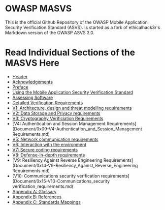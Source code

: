 # OWASP MASVS

This is the official Github Repository of the OWASP Mobile Application Security Verification Standard (ASVS).
Is started as a fork of ethicalhack3r's Markdown version of the OWASP ASVS 3.0.


# Read Individual Sections of the MASVS Here

* [Header](Document/0x00-Header.md)
* [Acknowledgements](Document/0x01-Acknowledgements.md)
* [Preface](Document/0x02-Preface.md)
* [Using the Mobile Application Security Verification Standard](Document/0x03-Using_the_MASVS.md)
* [Assessing Software](Document/0x04-Assessing_software.md)
* [Detailed Verification Requirements](Document/0x05-Detailed_Verification_Requirements.md)
* [V1: Architecture, design and threat modelling requirements](Document/0x06-V1-Architecture_design_and_threat_modelling_requireme.md)
* [V2: Data Storage and Privacy requirements](Document/0x07-V2-Data_Storage_and_Privacy_requirements.md)
* [V3: Cryptography Verificiation Requirements](Document/0x08-V3-Cryptography_Verificiation_Requirements.md)
* [V4: Authentication and Session Management Requirements](Document/0x09-V4-Authentication_and_Session_Management Requirements.md)
* [V5: Network communication requirements](Document/0x10-V5_Network_communication_requirements.md)
* [ V6: Interaction with the environment](Document/0x11-V6_Interaction_with_the_environment.md)
* [V7: Secure coding requirements](Document/0x12-V7-Secure_coding_requirements.md)
* [V8: Defense-in-depth requirements](Document/0x13-V8-Defense-in-depth_requirements.md)
* [V9: Resiliency Against Reverse Engineering Requirements](Document/0x14-V9-Resiliency_Against_Reverse_Engineering Requirements.md)
* [V10: Communications security verification requirements](Document/0x15-V10-Communications_security verification_requirements.md)
* [Appendix A: Glossary](Document/0x90-Appendix-A_Glossary.md)
* [Appendix B: References](Document/0x91-Appendix-B_References.md)
* [Appendix C: Standards Mappings](Document/0x92-Appendix-C_Standards_Mappings.md)


